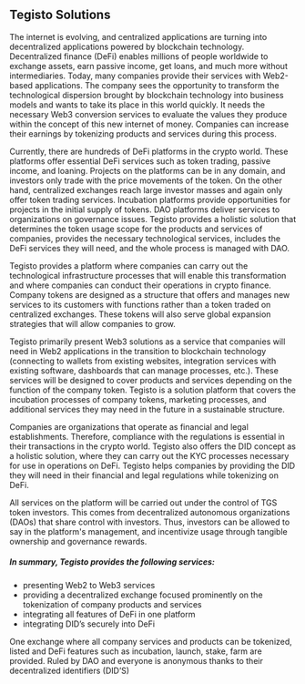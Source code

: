﻿## Tegisto Solutions
The internet is evolving, and centralized applications are turning into decentralized applications powered by blockchain technology. Decentralized finance (DeFi) enables millions of people worldwide to exchange assets, earn passive income, get loans, and much more without intermediaries. Today, many companies provide their services with Web2-based applications. The company sees the opportunity to transform the technological dispersion brought by blockchain technology into business models and wants to take its place in this world quickly. It needs the necessary Web3 conversion services to evaluate the values they produce within the concept of this new internet of money. Companies can increase their earnings by tokenizing products and services during this process.

Currently, there are hundreds of DeFi platforms in the crypto world. These platforms offer essential DeFi services such as token trading, passive income, and loaning. Projects on the platforms can be in any domain, and investors only trade with the price movements of the token. On the other hand, centralized exchanges reach large investor masses and again only offer token trading services. Incubation platforms provide opportunities for projects in the initial supply of tokens. DAO platforms deliver services to organizations on governance issues. Tegisto provides a holistic solution that determines the token usage scope for the products and services of companies, provides the necessary technological services, includes the DeFi services they will need, and the whole process is managed with DAO.

Tegisto provides a platform where companies can carry out the technological infrastructure processes that will enable this transformation and where companies can conduct their operations in crypto finance. Company tokens are designed as a structure that offers and manages new services to its customers with functions rather than a token traded on centralized exchanges. These tokens will also serve global expansion strategies that will allow companies to grow.

Tegisto primarily present Web3 solutions as a service that companies will need in Web2 applications in the transition to blockchain technology (connecting to wallets from existing websites, integration services with existing software, dashboards that can manage processes, etc.). These services will be designed to cover products and services depending on the function of the company token. Tegisto is a solution platform that covers the incubation processes of company tokens, marketing processes, and additional services they may need in the future in a sustainable structure.

Companies are organizations that operate as financial and legal establishments. Therefore, compliance with the regulations is essential in their transactions in the crypto world. Tegisto also offers the DID concept as a holistic solution, where they can carry out the KYC processes necessary for use in operations on DeFi. Tegisto helps companies by providing the DID they will need in their financial and legal regulations while tokenizing on DeFi.

All services on the platform will be carried out under the control of TGS token investors. This comes from decentralized autonomous organizations (DAOs) that share control with investors. Thus, investors can be allowed to say in the platform's management, and incentivize usage through tangible ownership and governance rewards.

##### In summary, Tegisto provides the following services:
* presenting Web2 to Web3 services
* providing a decentralized exchange focused prominently on the tokenization of company products and services
* integrating all features of DeFi in one platform
* integrating DID’s securely into DeFi

One exchange where all company services and products can be tokenized, listed and DeFi features such as incubation, launch, stake, farm are provided. Ruled by DAO and everyone is anonymous thanks to their decentralized identifiers (DID’S)

